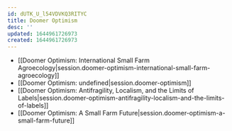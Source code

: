 ```yaml
---
id: dUTK_U_l54VDVKQ3RITYC
title: Doomer Optimism
desc: ''
updated: 1644961726973
created: 1644961726973
---
```


- [[Doomer Optimism:  International Small Farm Agroecology|session.doomer-optimism-international-small-farm-agroecology]]
- [[Doomer Optimism: undefined|session.doomer-optimism]]
- [[Doomer Optimism:  Antifragility, Localism, and the Limits of Labels|session.doomer-optimism-antifragility-localism-and-the-limits-of-labels]]
- [[Doomer Optimism:  A Small Farm Future|session.doomer-optimism-a-small-farm-future]]
